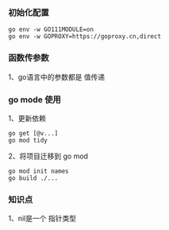 ### 初始化配置
```
go env -w GO111MODULE=on
go env -w GOPROXY=https://goproxy.cn,direct
```

### 函数传参数
1、go语言中的参数都是 值传递

### go mode 使用
1、更新依赖
```
go get [@v...]
go mod tidy
```
2、将项目迁移到 go mod
```
go mod init names
go build ./...
```


### 知识点
1、nil是一个 指针类型

